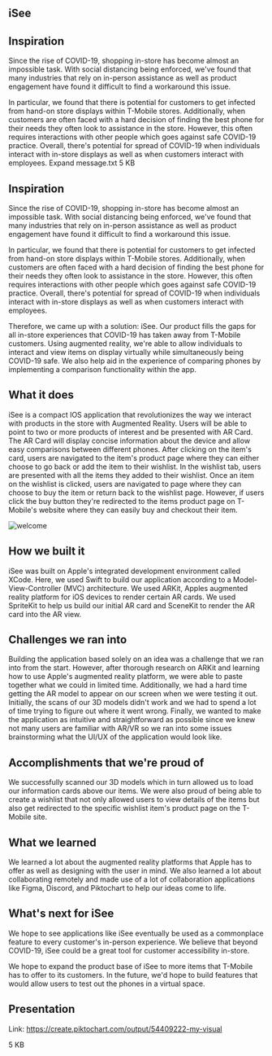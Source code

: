 ## iSee 
 
## Inspiration

Since the rise of COVID-19, shopping in-store has become almost an impossible task. With social distancing being enforced, we've found that many industries that rely on in-person assistance as well as product engagement have found it difficult to find a workaround this issue. 

In particular, we found that there is potential for customers to get infected from hand-on store displays within T-Mobile stores. Additionally, when customers are often faced with a hard decision of finding the best phone for their needs they often look to assistance in the store. However, this often requires interactions with other people which goes against safe COVID-19 practice. Overall, there's potential for spread of COVID-19 when individuals interact with in-store displays as well as when customers interact with employees.
Expand
message.txt
5 KB
﻿
## Inspiration

Since the rise of COVID-19, shopping in-store has become almost an impossible task. With social distancing being enforced, we've found that many industries that rely on in-person assistance as well as product engagement have found it difficult to find a workaround this issue. 

In particular, we found that there is potential for customers to get infected from hand-on store displays within T-Mobile stores. Additionally, when customers are often faced with a hard decision of finding the best phone for their needs they often look to assistance in the store. However, this often requires interactions with other people which goes against safe COVID-19 practice. Overall, there's potential for spread of COVID-19 when individuals interact with in-store displays as well as when customers interact with employees.

Therefore, we came up with a solution: iSee. Our product fills the gaps for all in-store experiences that COVID-19 has taken away from T-Mobile customers. Using augmented reality, we're able to allow individuals to interact and view items on display virtually while simultaneously being COVID-19 safe. We also help aid in the experience of comparing phones by implementing a comparison functionality within the app.

## What it does

iSee is a compact IOS application that revolutionizes the way we interact with products in the store with Augmented Reality. Users will be able to point to two or more products of interest and be presented with AR Card. The AR Card will display concise information about the device and allow easy comparisons between different phones. After clicking on the item's card, users are navigated to the item's product page where they can either choose to go back or add the item to their wishlist. In the wishlist tab, users are presented with all the items they added to their wishlist. Once an item on the wishlist is clicked, users are navigated to page where they can choose to buy the item or return back to the wishlist page. However, if users click the buy button they're redirected to the items product page on T-Mobile's website where they can easily buy and checkout their item. 

![welcome](https://media.discordapp.net/attachments/818768332458950666/843089957945081876/Group_2.png)

## How we built it

iSee was built on Apple's integrated development environment called XCode. Here, we used Swift to build our application according to a Model-View-Controller (MVC) architecture. We used ARKit, Apples augmented reality platform for iOS devices to render certain AR cards. We used SpriteKit to help us build our initial AR card and SceneKit to render the AR card into the AR view.

## Challenges we ran into

Building the application based solely on an idea was a challenge that we ran into from the start. However, after thorough research on ARKit and learning how to use Apple's augmented reality platform, we were able to paste together what we could in limited time. Additionally, we had a hard time getting the AR model to appear on our screen when we were testing it out. Initially, the scans of our 3D models didn't work and we had to spend a lot of time trying to figure out where it went wrong. Finally, we wanted to make the application as intuitive and straightforward as possible since we knew not many users are familiar with AR/VR so we ran into some issues brainstorming what the UI/UX of the application would look like.

## Accomplishments that we're proud of

We successfully scanned our 3D models which in turn allowed us to load our information cards above our items. We were also proud of being able to create a wishlist that not only allowed users to view details of the items but also get redirected to the specific wishlist item's product page on the T-Mobile site. 

## What we learned

We learned a lot about the augmented reality platforms that Apple has to offer as well as designing with the user in mind. We also learned a lot about collaborating remotely and made use of a lot of collaboration applications like Figma, Discord, and Piktochart to help our ideas come to life.

## What's next for iSee 

We hope to see applications like iSee eventually be used as a commonplace feature to every customer's in-person experience. We believe that beyond COVID-19, iSee could be a great tool for customer accessibility in-store. 

We hope to expand the product base of iSee to more items that T-Mobile has to offer to its customers. In the future, we'd hope to build features that would allow users to test out the phones in a virtual space.

## Presentation 
Link: https://create.piktochart.com/output/54409222-my-visual

5 KB
